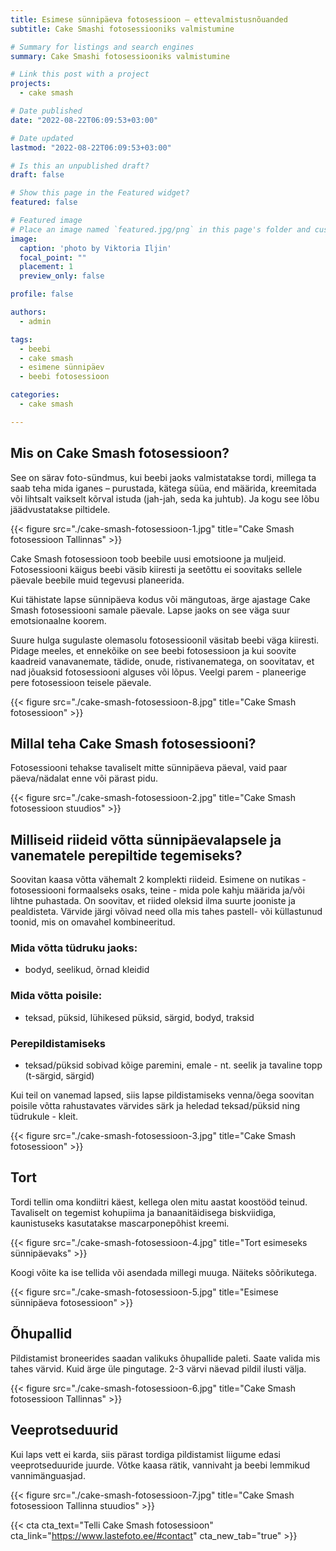 ```yaml
---
title: Esimese sünnipäeva fotosessioon – ettevalmistusnõuanded
subtitle: Cake Smashi fotosessiooniks valmistumine

# Summary for listings and search engines
summary: Cake Smashi fotosessiooniks valmistumine

# Link this post with a project
projects: 
  - cake smash

# Date published
date: "2022-08-22T06:09:53+03:00"

# Date updated
lastmod: "2022-08-22T06:09:53+03:00"

# Is this an unpublished draft?
draft: false

# Show this page in the Featured widget?
featured: false

# Featured image
# Place an image named `featured.jpg/png` in this page's folder and customize its options here.
image:
  caption: 'photo by Viktoria Iljin'
  focal_point: ""
  placement: 1
  preview_only: false

profile: false

authors:
  - admin

tags:
  - beebi
  - cake smash
  - esimene sünnipäev
  - beebi fotosessioon

categories:
  - cake smash

---
```

## Mis on Cake Smash fotosessioon?
See on särav foto-sündmus, kui beebi jaoks valmistatakse tordi, millega ta saab teha mida iganes – purustada, kätega süüa, end määrida, kreemitada või lihtsalt vaikselt kõrval istuda (jah-jah, seda ka juhtub). Ja kogu see lõbu jäädvustatakse piltidele.

{{< figure src="./cake-smash-fotosessioon-1.jpg" title="Cake Smash fotosessioon Tallinnas" >}}

Cake Smash fotosessioon toob beebile uusi emotsioone ja muljeid. Fotosessiooni käigus beebi väsib kiiresti ja seetõttu ei soovitaks sellele päevale beebile muid tegevusi planeerida.

Kui tähistate lapse sünnipäeva kodus või mängutoas, ärge ajastage Cake Smash fotosessiooni samale päevale. Lapse jaoks on see väga suur emotsionaalne koorem.

Suure hulga sugulaste olemasolu fotosessioonil väsitab beebi väga kiiresti. Pidage meeles, et ennekõike on see beebi fotosessioon ja kui soovite kaadreid vanavanemate, tädide, onude, ristivanematega, on soovitatav, et nad jõuaksid fotosessiooni alguses või lõpus. Veelgi parem - planeerige pere fotosessioon teisele päevale.

{{< figure src="./cake-smash-fotosessioon-8.jpg" title="Cake Smash fotosessioon" >}}

## Millal teha Cake Smash fotosessiooni?
Fotosessiooni tehakse tavaliselt mitte sünnipäeva päeval, vaid paar päeva/nädalat enne või pärast pidu.

{{< figure src="./cake-smash-fotosessioon-2.jpg" title="Cake Smash fotosessioon stuudios" >}}

## Milliseid riideid võtta sünnipäevalapsele ja vanematele perepiltide tegemiseks?
Soovitan kaasa võtta vähemalt 2 komplekti riideid. Esimene on nutikas - fotosessiooni formaalseks osaks, teine ​​- mida pole kahju määrida ja/või lihtne puhastada. On soovitav, et riided oleksid ilma suurte jooniste ja pealdisteta. Värvide järgi võivad need olla mis tahes pastell- või küllastunud toonid, mis on omavahel kombineeritud.
### Mida võtta tüdruku jaoks:
- bodyd, seelikud, õrnad kleidid
### Mida võtta poisile:
- teksad, püksid, lühikesed püksid, särgid, bodyd, traksid
### Perepildistamiseks
- teksad/püksid sobivad kõige paremini, emale - nt. seelik ja tavaline topp (t-särgid, särgid)

Kui teil on vanemad lapsed, siis lapse pildistamiseks venna/õega soovitan poisile võtta rahustavates värvides särk ja heledad teksad/püksid ning tüdrukule - kleit.

{{< figure src="./cake-smash-fotosessioon-3.jpg" title="Cake Smash fotosessioon" >}}

## Tort
Tordi tellin oma kondiitri käest, kellega olen mitu aastat koostööd teinud. Tavaliselt on tegemist kohupiima ja banaanitäidisega biskviidiga, kaunistuseks kasutatakse mascarponepõhist kreemi.

{{< figure src="./cake-smash-fotosessioon-4.jpg" title="Tort esimeseks sünnipäevaks" >}}

Koogi võite ka ise tellida või asendada millegi muuga. Näiteks sõõrikutega.

{{< figure src="./cake-smash-fotosessioon-5.jpg" title="Esimese sünnipäeva fotosessioon" >}}

## Õhupallid
Pildistamist broneerides saadan valikuks õhupallide paleti. Saate valida mis tahes värvid. Kuid ärge üle pingutage. 2-3 värvi näevad pildil ilusti välja.

{{< figure src="./cake-smash-fotosessioon-6.jpg" title="Cake Smash fotosessioon Tallinnas" >}}

## Veeprotseduurid
Kui laps vett ei karda, siis pärast tordiga pildistamist liigume edasi veeprotseduuride juurde. Võtke kaasa rätik, vannivaht ja beebi lemmikud vannimänguasjad.

{{< figure src="./cake-smash-fotosessioon-7.jpg" title="Cake Smash fotosessioon Tallinna stuudios" >}}

{{< cta cta_text="Telli Cake Smash fotosessioon" cta_link="https://www.lastefoto.ee/#contact" cta_new_tab="true" >}}